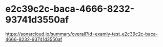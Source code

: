# e2c39c2c-baca-4666-8232-93741d3550af
https://sonarcloud.io/summary/overall?id=examly-test_e2c39c2c-baca-4666-8232-93741d3550af
